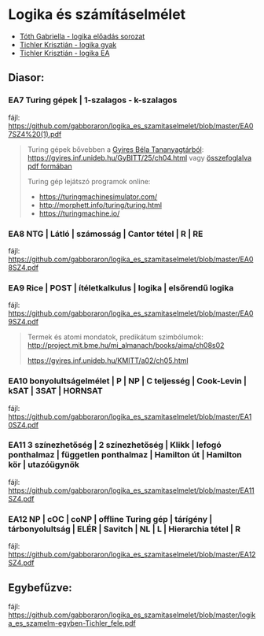 # Logika és számításelmélet
- [Tóth Gabriella - logika előadás sorozat](https://people.inf.elte.hu/kistoth/oktatas/2018-2019-2/logszamea/index.html)
- [Tichler Krisztián - logika gyak](https://web.cs.elte.hu/~tichlerk/index3.html)
- [Tichler Krisztián - logika EA](https://web.cs.elte.hu/~tichlerk/index6.html)

## Diasor:

### EA7 Turing gépek | 1-szalagos - k-szalagos  
fájl: https://github.com/gabboraron/logika_es_szamitaselmelet/blob/master/EA07SZ4%20(1).pdf
> Turing gépek bővebben a [Gyires Béla Tananyagtárból](https://gyires.inf.unideb.hu/): https://gyires.inf.unideb.hu/GyBITT/25/ch04.html vagy [összefoglalva pdf formában](https://github.com/gabboraron/logika_es_szamitaselmelet/blob/master/2011-0103_25_szamitaselmelet.pdf)
> 
> Turing gép lejátszó programok online: 
> - https://turingmachinesimulator.com/
> - http://morphett.info/turing/turing.html
> - https://turingmachine.io/
### EA8 NTG | Látló | számosság | Cantor tétel | R | RE  
fájl: https://github.com/gabboraron/logika_es_szamitaselmelet/blob/master/EA08SZ4.pdf
### EA9 Rice | POST | ítéletkalkulus | logika | elsőrendű logika
fájl: https://github.com/gabboraron/logika_es_szamitaselmelet/blob/master/EA09SZ4.pdf
> Termek és atomi mondatok, predikátum szimbólumok: http://project.mit.bme.hu/mi_almanach/books/aima/ch08s02
>
> https://gyires.inf.unideb.hu/KMITT/a02/ch05.html
### EA10 bonyolultságelmélet | P | NP | C teljesség | Cook-Levin | kSAT | 3SAT | HORNSAT
fájl: https://github.com/gabboraron/logika_es_szamitaselmelet/blob/master/EA10SZ4.pdf
### EA11 3 színezhetőség | 2 színezhetőség | Klikk | lefogó ponthalmaz | független ponthalmaz | Hamilton út | Hamilton kör | utazóügynök
fájl: https://github.com/gabboraron/logika_es_szamitaselmelet/blob/master/EA11SZ4.pdf
### EA12 NP | cOC | coNP | offline Turing gép | tárígény | tárbonyolultság | ELÉR | Savitch | NL | L | Hierarchia tétel | R
fájl: https://github.com/gabboraron/logika_es_szamitaselmelet/blob/master/EA12SZ4.pdf

## Egybefűzve:
fájl: https://github.com/gabboraron/logika_es_szamitaselmelet/blob/master/logika_es_szamelm-egyben-Tichler_fele.pdf
